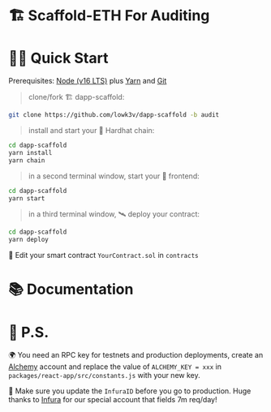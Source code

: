 # 🏗 Scaffold-ETH For Auditing



# 🏄‍♂️ Quick Start

Prerequisites: [Node (v16 LTS)](https://nodejs.org/en/download/) plus [Yarn](https://classic.yarnpkg.com/en/docs/install/) and [Git](https://git-scm.com/downloads)

> clone/fork 🏗 dapp-scaffold:

```bash
git clone https://github.com/lowk3v/dapp-scaffold -b audit
```

> install and start your 👷‍ Hardhat chain:

```bash
cd dapp-scaffold
yarn install
yarn chain
```

> in a second terminal window, start your 📱 frontend:

```bash
cd dapp-scaffold
yarn start
```

> in a third terminal window, 🛰 deploy your contract:

```bash
cd dapp-scaffold
yarn deploy
```

🔏 Edit your smart contract `YourContract.sol` in `contracts`

# 📚 Documentation

# 💌 P.S.

🌍 You need an RPC key for testnets and production deployments, create an [Alchemy](https://www.alchemy.com/) account and replace the value of `ALCHEMY_KEY = xxx` in `packages/react-app/src/constants.js` with your new key.

📣 Make sure you update the `InfuraID` before you go to production. Huge thanks to [Infura](https://infura.io/) for our special account that fields 7m req/day!
